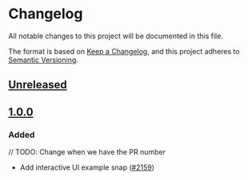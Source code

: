 # Changelog

All notable changes to this project will be documented in this file.

The format is based on [Keep a Changelog](https://keepachangelog.com/en/1.0.0/),
and this project adheres to [Semantic Versioning](https://semver.org/spec/v2.0.0.html).

## [Unreleased]

## [1.0.0]

### Added

// TODO: Change when we have the PR number

- Add interactive UI example snap ([#2159](https://github.com/MetaMask/snaps/pull/xxxx))

[Unreleased]: https://github.com/MetaMask/snaps/compare/@metamask/interactive-ui-example-snap@1.0.0...HEAD
[1.0.0]: https://github.com/MetaMask/snaps/releases/tag/@metamask/interactive-ui-example-snap@1.0.0
